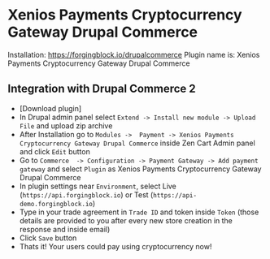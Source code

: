 # Xenios Payments Cryptocurrency Gateway Drupal Commerce

Installation: https://forgingblock.io/drupalcommerce
Plugin name is: Xenios Payments Cryptocurrency Gateway Drupal Commerce

<h2 id="integrations-drupal">Integration with Drupal Commerce 2</h2>

* [Download plugin]
* In Drupal admin panel select `Extend -> Install new module -> Upload File` and upload zip archive
* After Installation go to `Modules ->  Payment -> Xenios Payments Cryptocurrency Gateway Drupal Commerce` inside Zen Cart Admin panel and click `Edit` button
* Go to `Commerce  -> Configuration -> Payment Gateway -> Add payment gateway` and select `Plugin` as Xenios Payments Cryptocurrency Gateway Drupal Commerce
* In plugin settings near `Environment`, select Live (`https://api.forgingblock.io`) or Test (`https://api-demo.forgingblock.io`)
* Type in your trade agreement in `Trade ID` and token inside `Token` (those details are provided to you after every new store creation in the response and inside email)
* Click `Save` button
* Thats it! Your users could pay using cryptocurrency now!

